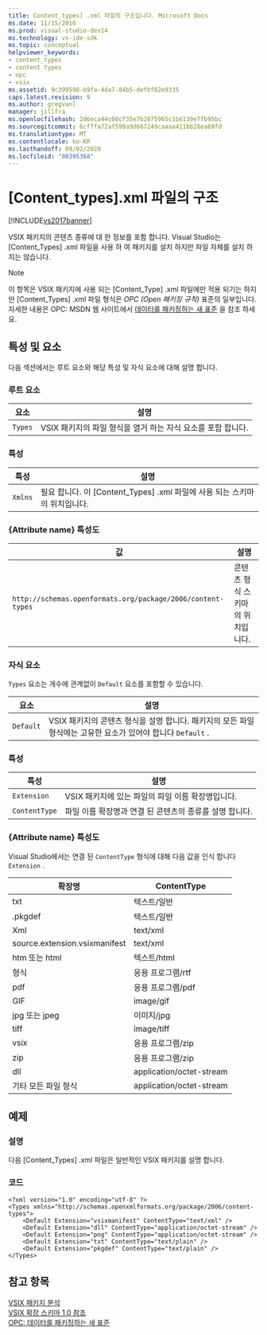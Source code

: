 ```yaml
---
title: Content_types] .xml 파일의 구조입니다. Microsoft Docs
ms.date: 11/15/2016
ms.prod: visual-studio-dev14
ms.technology: vs-ide-sdk
ms.topic: conceptual
helpviewer_keywords:
- content_types
- content types
- opc
- vsix
ms.assetid: 9c399598-b9fa-4da7-84b5-defbf82e9335
caps.latest.revision: 9
ms.author: gregvanl
manager: jillfra
ms.openlocfilehash: 2d6eca44c08cf35e7b2075965c1b6139e7fb95bc
ms.sourcegitcommit: 6cfffa72af599a9d667249caaaa411bb28ea69fd
ms.translationtype: MT
ms.contentlocale: ko-KR
ms.lasthandoff: 09/02/2020
ms.locfileid: "80395368"
---
```

# <a name="the-structure-of-the-content_typesxml-file"></a>[Content_types].xml 파일의 구조
[!INCLUDE[vs2017banner](../includes/vs2017banner.md)]

VSIX 패키지의 콘텐츠 종류에 대 한 정보를 포함 합니다. Visual Studio는 [Content_Types] .xml 파일을 사용 하 여 패키지를 설치 하지만 파일 자체를 설치 하지는 않습니다.  
  
> [!NOTE]
> 이 항목은 VSIX 패키지에 사용 되는 [Content_Type] .xml 파일에만 적용 되기는 하지만 [Content_Types] .xml 파일 형식은 *OPC (Open 패키징 규칙)* 표준의 일부입니다. 자세한 내용은 OPC: MSDN 웹 사이트에서 [데이터를 패키징하는 새 표준](https://msdn.microsoft.com/magazine/cc163372.aspx) 을 참조 하세요.  
  
## <a name="attributes-and-elements"></a>특성 및 요소  
 다음 섹션에서는 루트 요소와 해당 특성 및 자식 요소에 대해 설명 합니다.  
  
### <a name="root-element"></a>루트 요소  
  
|요소|설명|  
|-------------|-----------------|  
|`Types`|VSIX 패키지의 파일 형식을 열거 하는 자식 요소를 포함 합니다.|  
  
### <a name="attributes"></a>특성  
  
|특성|설명|  
|---------------|-----------------|  
|`Xmlns`|필요 합니다. 이 [Content_Types] .xml 파일에 사용 되는 스키마의 위치입니다.|  
  
### <a name="attribute-name-attribute"></a>{Attribute name} 특성도  
  
|                           값                           |                설명                |
|-----------------------------------------------------------|-------------------------------------------|
| `http://schemas.openformats.org/package/2006/content-types` | 콘텐츠 형식 스키마의 위치입니다. |
  
### <a name="child-elements"></a>자식 요소  
 `Types` 요소는 개수에 관계없이 `Default` 요소를 포함할 수 있습니다.  
  
|요소|설명|  
|-------------|-----------------|  
|`Default`|VSIX 패키지의 콘텐츠 형식을 설명 합니다. 패키지의 모든 파일 형식에는 고유한 요소가 있어야 합니다 `Default` .|  
  
### <a name="attributes"></a>특성  
  
|특성|설명|  
|---------------|-----------------|  
|`Extension`|VSIX 패키지에 있는 파일의 파일 이름 확장명입니다.|  
|`ContentType`|파일 이름 확장명과 연결 된 콘텐츠의 종류를 설명 합니다.|  
  
### <a name="attribute-name-attribute"></a>{Attribute name} 특성도  
 Visual Studio에서는 연결 된 `ContentType` 형식에 대해 다음 값을 인식 합니다 `Extension` .  
  
|확장명|ContentType|  
|---------------|-----------------|  
|txt|텍스트/일반|  
|.pkgdef|텍스트/일반|  
|Xml|text/xml|  
|source.extension.vsixmanifest|text/xml|  
|htm 또는 html|텍스트/html|  
|형식|응용 프로그램/rtf|  
|pdf|응용 프로그램/pdf|  
|GIF|image/gif|  
|jpg 또는 jpeg|이미지/jpg|  
|tiff|image/tiff|  
|vsix|응용 프로그램/zip|  
|zip|응용 프로그램/zip|  
|dll|application/octet-stream|  
|기타 모든 파일 형식|application/octet-stream|  
  
## <a name="example"></a>예제  
  
### <a name="description"></a>설명  
 다음 [Content_Types] .xml 파일은 일반적인 VSIX 패키지를 설명 합니다.  
  
### <a name="code"></a>코드  
  
```  
<?xml version="1.0" encoding="utf-8" ?>   
<Types xmlns="http://schemas.openxmlformats.org/package/2006/content-types">  
    <Default Extension="vsixmanifest" ContentType="text/xml" />   
    <Default Extension="dll" ContentType="application/octet-stream" />   
    <Default Extension="png" ContentType="application/octet-stream" />   
    <Default Extension="txt" ContentType="text/plain" />   
    <Default Extension="pkgdef" ContentType="text/plain" />   
</Types>  
```  
  
## <a name="see-also"></a>참고 항목  
 [VSIX 패키지 분석](../extensibility/anatomy-of-a-vsix-package.md)   
 [VSIX 확장 스키마 1.0 참조](https://msdn.microsoft.com/76e410ec-b1fb-4652-ac98-4a4c52e09a2b)   
 [OPC: 데이터를 패키징하는 새 표준](https://msdn.microsoft.com/magazine/cc163372.aspx)
